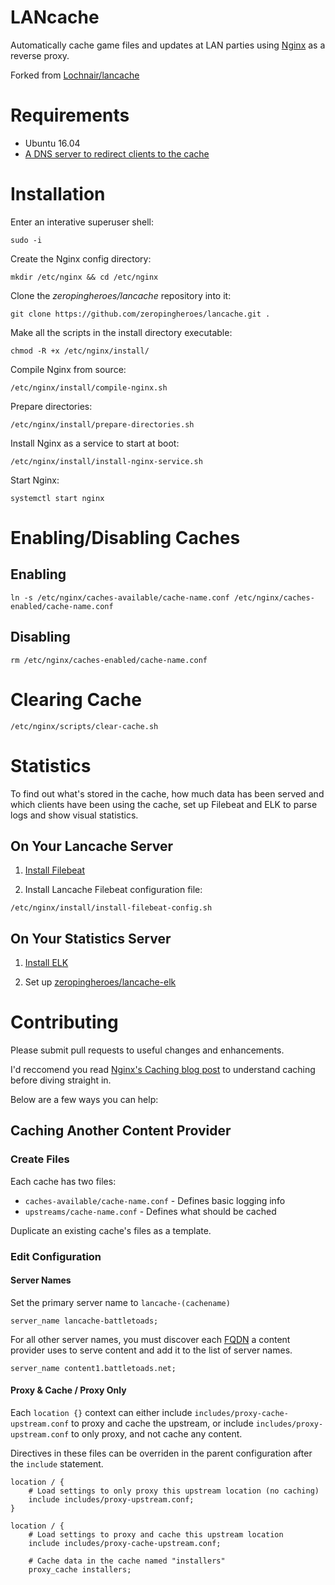 # LANcache
Automatically cache game files and updates at LAN parties using [Nginx](http://nginx.org/) as a reverse proxy.

Forked from [Lochnair/lancache](https://github.com/Lochnair/lancache)

# Requirements

* Ubuntu 16.04
* [A DNS server to redirect clients to the cache](https://github.com/zeropingheroes/lancache-dns)

# Installation

Enter an interative superuser shell:

`sudo -i`

Create the Nginx config directory:

`mkdir /etc/nginx && cd /etc/nginx`

Clone the *zeropingheroes/lancache* repository into it:

`git clone https://github.com/zeropingheroes/lancache.git .`

Make all the scripts in the install directory executable:

`chmod -R +x /etc/nginx/install/`

Compile Nginx from source:

`/etc/nginx/install/compile-nginx.sh`

Prepare directories:

`/etc/nginx/install/prepare-directories.sh`

Install Nginx as a service to start at boot:

`/etc/nginx/install/install-nginx-service.sh`

Start Nginx:

`systemctl start nginx`

# Enabling/Disabling Caches

## Enabling

`ln -s /etc/nginx/caches-available/cache-name.conf /etc/nginx/caches-enabled/cache-name.conf`

## Disabling

`rm /etc/nginx/caches-enabled/cache-name.conf`

# Clearing Cache

`/etc/nginx/scripts/clear-cache.sh`

# Statistics

To find out what's stored in the cache, how much data has been served and which clients
have been using the cache, set up Filebeat and ELK to parse logs and show visual statistics.

## On Your Lancache Server

1. [Install Filebeat](https://www.elastic.co/guide/en/beats/libbeat/current/setup-repositories.html)

2. Install Lancache Filebeat configuration file:

`/etc/nginx/install/install-filebeat-config.sh`

## On Your Statistics Server

1. [Install ELK](https://www.digitalocean.com/community/tutorials/how-to-install-elasticsearch-logstash-and-kibana-elk-stack-on-ubuntu-14-04)

2. Set up [zeropingheroes/lancache-elk](https://github.com/zeropingheroes/lancache-elk)

# Contributing

Please submit pull requests to useful changes and enhancements.

I'd reccomend you read [Nginx's Caching blog post](https://www.nginx.com/blog/nginx-high-performance-caching/) to understand caching before diving straight in.

Below are a few ways you can help:

## Caching Another Content Provider

### Create Files
Each cache has two files:

* `caches-available/cache-name.conf` - Defines basic logging info
* `upstreams/cache-name.conf` - Defines what should be cached

Duplicate an existing cache's files as a template.

### Edit Configuration

#### Server Names

Set the primary server name to `lancache-(cachename)`

`server_name lancache-battletoads;`

For all other server names, you must discover each [FQDN](https://en.wikipedia.org/wiki/Fully_qualified_domain_name) a 
content provider uses to serve content and add it to the list of server names.

`server_name content1.battletoads.net;`

#### Proxy & Cache / Proxy Only

Each `location {}` context can either include `includes/proxy-cache-upstream.conf` to proxy
and cache the upstream, or include `includes/proxy-upstream.conf` to only proxy, and not
cache any content.

Directives in these files can be overriden in the parent configuration
after the `include` statement.

```
location / {
    # Load settings to only proxy this upstream location (no caching)
    include includes/proxy-upstream.conf;
}

location / {
    # Load settings to proxy and cache this upstream location
    include includes/proxy-cache-upstream.conf;

    # Cache data in the cache named "installers" 
    proxy_cache installers;
```
